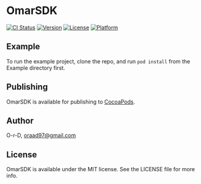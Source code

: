 # OmarSDK

[![CI Status](https://img.shields.io/travis/O-r-D/OmarSDK.svg?style=flat)](https://travis-ci.org/O-r-D/OmarSDK)
[![Version](https://img.shields.io/cocoapods/v/OmarSDK.svg?style=flat)](https://cocoapods.org/pods/OmarSDK)
[![License](https://img.shields.io/cocoapods/l/OmarSDK.svg?style=flat)](https://cocoapods.org/pods/OmarSDK)
[![Platform](https://img.shields.io/cocoapods/p/OmarSDK.svg?style=flat)](https://cocoapods.org/pods/OmarSDK)

## Example

To run the example project, clone the repo, and run `pod install` from the Example directory first.

## Publishing

OmarSDK is available for publishing to [CocoaPods](https://cocoapods.org).

## Author

O-r-D, oraad97@gmail.com

## License

OmarSDK is available under the MIT license. See the LICENSE file for more info.

